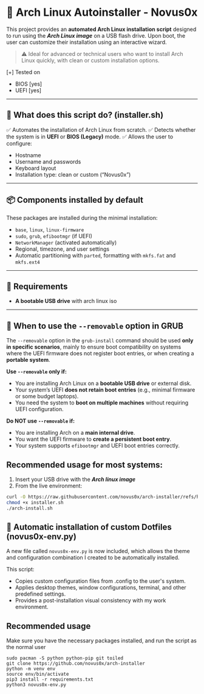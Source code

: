 # 🧪 Arch Linux Autoinstaller - Novus0x

This project provides an **automated Arch Linux installation script** designed to run using the ***Arch Linux image*** on a USB flash drive. Upon boot, the user can customize their installation using an interactive wizard.

> ⚠️ Ideal for advanced or technical users who want to install Arch Linux quickly, with clean or custom installation options.

[+] Tested on

- BIOS [yes]
- UEFI [yes]

---

## 🚀 What does this script do? (installer.sh)

✅ Automates the installation of Arch Linux from scratch.
✅ Detects whether the system is in **UEFI** or **BIOS (Legacy)** mode.
✅ Allows the user to configure:

- Hostname
- Username and passwords
- Keyboard layout
- Installation type: clean or custom (“Novus0x”)

---

## 📦 Components installed by default

These packages are installed during the minimal installation:

- `base`, `linux`, `linux-firmware`
- `sudo`, `grub`, `efibootmgr` (if UEFI)
- `NetworkManager` (activated automatically)
- Regional, timezone, and user settings
- Automatic partitioning with `parted`, formatting with `mkfs.fat` and `mkfs.ext4`

---

## 🧠 Requirements

- **A bootable USB drive** with arch linux iso

---

## 🧩 When to use the `--removable` option in GRUB

The `--removable` option in the `grub-install` command should be used **only in specific scenarios**, mainly to ensure boot compatibility on systems where the UEFI firmware does not register boot entries, or when creating a **portable system**.

**Use `--removable` only if:**

- You are installing Arch Linux on a **bootable USB drive** or external disk.
- Your system’s UEFI **does not retain boot entries** (e.g., minimal firmware or some budget laptops).
- You need the system to **boot on multiple machines** without requiring UEFI configuration.

**Do NOT use `--removable` if:**

- You are installing Arch on a **main internal drive**.
- You want the UEFI firmware to **create a persistent boot entry**.
- Your system supports `efibootmgr` and UEFI boot entries correctly.

## Recommended usage for most systems:

1. Insert your USB drive with the ***Arch linux image***
2. From the live environment:

```bash
curl -O https://raw.githubusercontent.com/novus0x/arch-installer/refs/heads/main/installer.sh
chmod +x installer.sh
./arch-install.sh
```

## 🎨 Automatic installation of custom Dotfiles (novus0x-env.py)

A new file called `novus0x-env.py` is now included, which allows the theme and configuration combination I created to be automatically installed.

This script:

- Copies custom configuration files from .config to the user's system.
- Applies desktop themes, window configurations, terminal, and other predefined settings.
- Provides a post-installation visual consistency with my work environment.

## Recommended usage

Make sure you have the necessary packages installed, and run the script as the normal user

```
sudo pacman -S python python-pip git toiled
git clone https://github.com/novus0x/arch-installer
python -m venv env
source env/bin/activate
pip3 install -r requirements.txt
python3 novus0x-env.py
```

